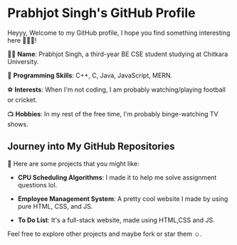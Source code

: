 # Prabhjot Singh's GitHub Profile

Heyyy, Welcome to my GitHub profile, I hope you find something interesting here 🤞🤞🤞!

👨‍💻 **Name**: Prabhjot Singh, a third-year BE CSE student studying at Chitkara University.

🧠 **Programming Skills**: C++, C, Java, JavaScript, MERN.

⚽ **Interests**: When I'm not coding, I am probably watching/playing football or cricket.

📺 **Hobbies**: In my rest of the free time, I'm probably binge-watching TV shows.

## Journey into My GitHub Repositories

💼 Here are some projects that you might like:

- **CPU Scheduling Algorithms**: I made it to help me solve assignment questions lol.

- **Employee Management System**: A pretty cool website I made by using pure HTML, CSS, and JS.

- **To Do List**: It's a full-stack website, made using HTML,CSS and JS.

Feel free to explore other projects and maybe fork or star them ☺️.


<!--
**prabhjotsingh2003/prabhjotsingh2003** is a ✨ _special_ ✨ repository because its `README.md` (this file) appears on your GitHub profile.

Here are some ideas to get you started:

- 🔭 I’m currently working on ...
- 🌱 I’m currently learning ...
- 👯 I’m looking to collaborate on ...
- 🤔 I’m looking for help with ...
- 💬 Ask me about ...
- 📫 How to reach me: ...
- 😄 Pronouns: ...
- ⚡ Fun fact: ...
-->
